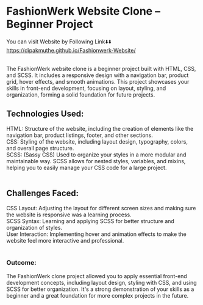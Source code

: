 # FashionWerk Website Clone – Beginner Project
You can visit Website by Following Link⬇️⬇️<br>
https://dipakmuthe.github.io/Fashionwerk-Website/
<br>
<br>


The FashionWerk website clone is a beginner project built with HTML, CSS, and SCSS. It includes a responsive design with a navigation bar, product grid, hover effects, and smooth animations. This project showcases your skills in front-end development, focusing on layout, styling, and organization, forming a solid foundation for future projects.



## Technologies Used:

HTML: Structure of the website, including the creation of elements like the navigation bar, product listings, footer, and other sections.
<br>
CSS: Styling of the website, including layout design, typography, colors, and overall page structure.<br>
SCSS: (Sassy CSS) Used to organize your styles in a more modular and maintainable way. SCSS allows for nested styles, variables, and mixins, helping you to easily manage your CSS code for a large project.
<br><br>

## Challenges Faced:

CSS Layout: Adjusting the layout for different screen sizes and making sure the website is responsive was a learning process.<br>
SCSS Syntax: Learning and applying SCSS for better structure and organization of styles.<br>
User Interaction: Implementing hover and animation effects to make the website feel more interactive and professional.<br><br>

### Outcome: <br>
The FashionWerk clone project allowed you to apply essential front-end development concepts, including layout design, styling with CSS, and using SCSS for better organization. It's a strong demonstration of your skills as a beginner and a great foundation for more complex projects in the future.

